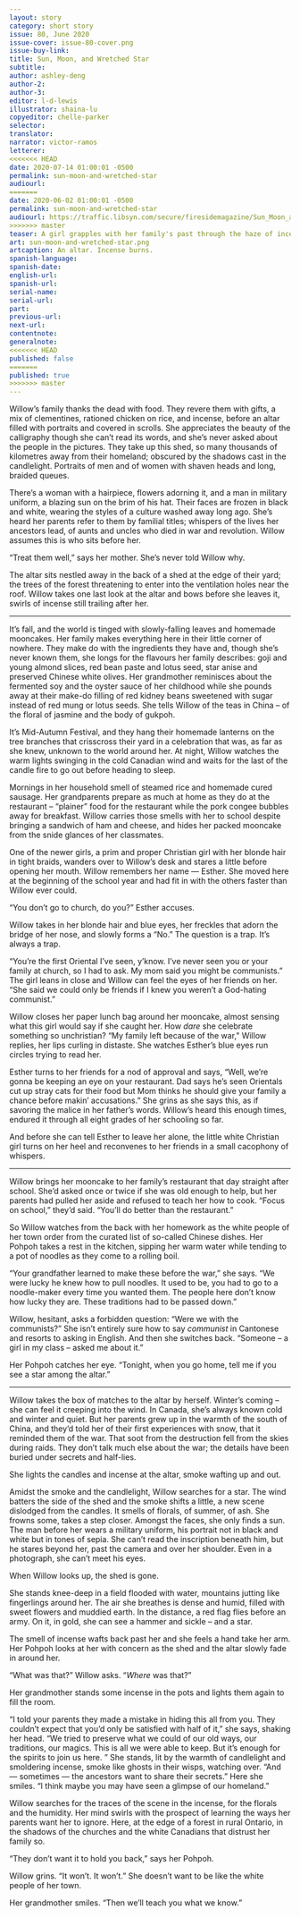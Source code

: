 ```yaml
---
layout: story
category: short story
issue: 80, June 2020
issue-cover: issue-80-cover.png
issue-buy-link:
title: Sun, Moon, and Wretched Star
subtitle:
author: ashley-deng
author-2:
author-3:
editor: l-d-lewis
illustrator: shaina-lu
copyeditor: chelle-parker
selector:
translator:
narrator: victor-ramos
letterer:
<<<<<<< HEAD
date: 2020-07-14 01:00:01 -0500
permalink: sun-moon-and-wretched-star
audiourl:
=======
date: 2020-06-02 01:00:01 -0500
permalink: sun-moon-and-wretched-star
audiourl: https://traffic.libsyn.com/secure/firesidemagazine/Sun_Moon_and_Wretched_Star.mp3
>>>>>>> master
teaser: A girl grapples with her family's past through the haze of incense on her Pohpoh's altar.
art: sun-moon-and-wretched-star.png
artcaption: An altar. Incense burns.
spanish-language:
spanish-date:
english-url:
spanish-url:
serial-name:
serial-url:
part:
previous-url:
next-url:
contentnote:
generalnote:
<<<<<<< HEAD
published: false
=======
published: true
>>>>>>> master
---
```


Willow’s family thanks the dead with food. They revere them with gifts, a mix of clementines, rationed chicken on rice, and incense, before an altar filled with portraits and covered in scrolls. She appreciates the beauty of the calligraphy though she can’t read its words, and she’s never asked about the people in the pictures. They take up this shed, so many thousands of kilometres away from their homeland; obscured by the shadows cast in the candlelight. Portraits of men and of women with shaven heads and long, braided queues.

There’s a woman with a hairpiece, flowers adorning it, and a man in military uniform, a blazing sun on the brim of his hat. Their faces are frozen in black and white, wearing the styles of a culture washed away long ago. She’s heard her parents refer to them by familial titles; whispers of the lives her ancestors lead, of aunts and uncles who died in war and revolution. Willow assumes this is who sits before her.

“Treat them well,” says her mother. She’s never told Willow why.

The altar sits nestled away in the back of a shed at the edge of their yard; the trees of the forest threatening to enter into the ventilation holes near the roof. Willow takes one last look at the altar and bows before she leaves it, swirls of incense still trailing after her.

----

It’s fall, and the world is tinged with slowly-falling leaves and homemade mooncakes. Her family makes everything here in their little corner of nowhere. They make do with the ingredients they have and, though she’s never known them, she longs for the flavours her family describes: goji and young almond slices, red bean paste and lotus seed, star anise and preserved Chinese white olives. Her grandmother reminisces about the fermented soy and the oyster sauce of her childhood while she pounds away at their make-do filling of red kidney beans sweetened with sugar instead of red mung or lotus seeds. She tells Willow of the teas in China – of the floral of jasmine and the body of gukpoh.

It’s Mid-Autumn Festival, and they hang their homemade lanterns on the tree branches that crisscross their yard in a celebration that was, as far as she knew, unknown to the world around her. At night, Willow watches the warm lights swinging in the cold Canadian wind and waits for the last of the candle fire to go out before heading to sleep.

Mornings in her household smell of steamed rice and homemade cured sausage. Her grandparents prepare as much at home as they do at the restaurant – “plainer” food for the restaurant while the pork congee bubbles away for breakfast. Willow carries those smells with her to school despite bringing a sandwich of ham and cheese, and hides her packed mooncake from the snide glances of her classmates.

One of the newer girls, a prim and proper Christian girl with her blonde hair in tight braids, wanders over to Willow’s desk and stares a little before opening her mouth. Willow remembers her name — Esther. She moved here at the beginning of the school year and had fit in with the others faster than Willow ever could.

“You don’t go to church, do you?” Esther accuses.

Willow takes in her blonde hair and blue eyes, her freckles that adorn the bridge of her nose, and slowly forms a “No.” The question is a trap. It’s always a trap.

“You’re the first Oriental I’ve seen, y’know. I’ve never seen you or your family at church, so I had to ask. My mom said you might be communists.” The girl leans in close and Willow can feel the eyes of her friends on her. “She said we could only be friends if I knew you weren’t a God-hating communist.”

Willow closes her paper lunch bag around her mooncake, almost sensing what this girl would say if she caught her. How _dare_ she celebrate something so unchristian? “My family left because of the war," Willow replies, her lips curling in distaste. She watches Esther’s blue eyes run circles trying to read her.

Esther turns to her friends for a nod of approval and says, “Well, we’re gonna be keeping an eye on your restaurant. Dad says he’s seen Orientals cut up stray cats for their food but Mom thinks he should give your family a chance before makin’ accusations.” She grins as she says this, as if savoring the malice in her father’s words. Willow’s heard this enough times, endured it through all eight grades of her schooling so far.

And before she can tell Esther to leave her alone, the little white Christian girl turns on her heel and reconvenes to her friends in a small cacophony of whispers.

----

Willow brings her mooncake to her family’s restaurant that day straight after school. She’d asked once or twice if she was old enough to help, but her parents had pulled her aside and refused to teach her how to cook. “Focus on school,” they’d said. “You’ll do better than the restaurant.”

So Willow watches from the back with her homework as the white people of her town order from the curated list of so-called Chinese dishes. Her Pohpoh takes a rest in the kitchen, sipping her warm water while tending to a pot of noodles as they come to a rolling boil.

“Your grandfather learned to make these before the war,” she says. “We were lucky he knew how to pull noodles. It used to be, you had to go to a noodle-maker every time you wanted them. The people here don’t know how lucky they are. These traditions had to be passed down.”

Willow, hesitant, asks a forbidden question: “Were we with the communists?” She isn’t entirely sure how to say _communist_ in Cantonese and resorts to asking in English. And then she switches back. “Someone – a girl in my class – asked me about it.”

Her Pohpoh catches her eye. “Tonight, when you go home, tell me if you see a star among the altar.”

----

Willow takes the box of matches to the altar by herself. Winter’s coming – she can feel it creeping into the wind. In Canada, she’s always known cold and winter and quiet. But her parents grew up in the warmth of the south of China, and they’d told her of their first experiences with snow, that it reminded them of the war. That soot from the destruction fell from the skies during raids. They don’t talk much else about the war; the details have been buried under secrets and half-lies.

She lights the candles and incense at the altar, smoke wafting up and out.

Amidst the smoke and the candlelight, Willow searches for a star. The wind batters the side of the shed and the smoke shifts a little, a new scene dislodged from the candles. It smells of florals, of summer, of ash. She frowns some, takes a step closer. Amongst the faces, she only finds a sun. The man before her wears a military uniform, his portrait not in black and white but in tones of sepia. She can’t read the inscription beneath him, but he stares beyond her, past the camera and over her shoulder. Even in a photograph, she can’t meet his eyes.

When Willow looks up, the shed is gone.

She stands knee-deep in a field flooded with water, mountains jutting like fingerlings around her. The air she breathes is dense and humid, filled with sweet flowers and muddied earth. In the distance, a red flag flies before an army. On it, in gold, she can see a hammer and sickle – and a star.

The smell of incense wafts back past her and she feels a hand take her arm. Her Pohpoh looks at her with concern as the shed and the altar slowly fade in around her.

“What was that?” Willow asks. “_Where_ was that?”

Her grandmother stands some incense in the pots and lights them again to fill the room.

“I told your parents they made a mistake in hiding this all from you. They couldn’t expect that you’d only be satisfied with half of it,” she says, shaking her head. “We tried to preserve what we could of our old ways, our traditions, our magics. This is all we were able to keep. But it’s enough for the spirits to join us here. ” She stands, lit by the warmth of candlelight and smoldering incense, smoke like ghosts in their wisps, watching over. “And — sometimes — the ancestors want to share their secrets.” Here she smiles. “I think maybe you may have seen a glimpse of our homeland.”

Willow searches for the traces of the scene in the incense, for the florals and the humidity. Her mind swirls with the prospect of learning the ways her parents want her to ignore. Here, at the edge of a forest in rural Ontario, in the shadows of the churches and the white Canadians that distrust her family so.

“They don’t want it to hold you back,” says her Pohpoh.

Willow grins. “It won’t. It won’t.” She doesn’t want to be like the white people of her town.

Her grandmother smiles. “Then we’ll teach you what we know.”
